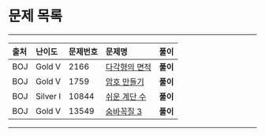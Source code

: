 # 문제 목록

---

|출처|난이도|문제번호|문제명|풀이|
|:---|:---|:---|:---|:---|
|BOJ|Gold V|2166|[다각형의 면적](https://www.acmicpc.net/problem/2166)|**풀이**|
|BOJ|Gold V|1759|[암호 만들기](http://acmicpc.net/problem/1759)|**풀이**|
|BOJ|Silver I|10844|[쉬운 계단 수](https://www.acmicpc.net/problem/10844)|**풀이**|
|BOJ|Gold V|13549|[숨바꼭질 3](https://www.acmicpc.net/problem/13549)|**풀이**|

---
